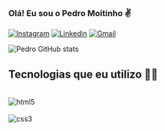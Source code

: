 ### Olá! Eu sou o Pedro Moitinho ✌️

[![Instagram](https://img.shields.io/badge/Instagram-E4405F?style=for-the-badge&logo=instagram&logoColor=white)](https://www.instagram.com/pedro.mmoitinho/)
[![Linkedin](https://img.shields.io/badge/LinkedIn-0077B5?style=for-the-badge&logo=linkedin&logoColor=white)](https://www.linkedin.com/in/pedro-moitinho/)
[![Gmail](https://img.shields.io/badge/Gmail-D14836?style=for-the-badge&logo=gmail&logoColor=white)](mailto:pedro.mmoitinho45@gmail.com)

![Pedro GitHub stats](https://github-readme-stats.vercel.app/api?username=PedroHM45&show_icons=true&theme=tokyonight)

## Tecnologias que eu utilizo 👨‍💻

<div style="display: inline_block"><br/>
    <img align="center" alt=html5 src="https://img.shields.io/badge/HTML5-E34F26?style=for-the-badge&logo=html5&logoColor=white" />
</div>
<div style="display: inline_block"><br/>
    <img align="center" alt=css3 src="https://img.shields.io/badge/CSS3-1572B6?style=for-the-badge&logo=css3&logoColor=white" />
</div>

